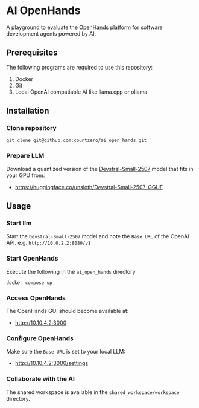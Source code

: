 # AI OpenHands

A playground to evaluate the [OpenHands](https://github.com/All-Hands-AI/OpenHands) platform for software development agents powered by AI.

## Prerequisites

The following programs are required to use this repository:

1. Docker
2. Git
3. Local OpenAI compatiable AI like llama.cpp or ollama

## Installation

### Clone repository

```Shell
git clone git@github.com:countzero/ai_open_hands.git
```

### Prepare LLM

Download a quantized version of the [Devstral-Small-2507](https://huggingface.co/mistralai/Devstral-Small-2507) model that fits in your GPU from:

* https://huggingface.co/unsloth/Devstral-Small-2507-GGUF

## Usage

### Start llm

Start the `Devstral-Small-2507` model and note the `Base URL` of the OpenAI API. e.g. `http://10.0.2.2:8080/v1`

### Start OpenHands

Execute the following in the `ai_open_hands` directory

```Shell
docker compose up
```

### Access OpenHands

The OpenHands GUI should become available at:

* http://10.10.4.2:3000


### Configure OpenHands

Make sure the `Base URL` is set to your local LLM:

* http://10.10.4.2:3000/settings


### Collaborate with the AI

The shared workspace is available in the `shared_workspace/workspace` directory.
